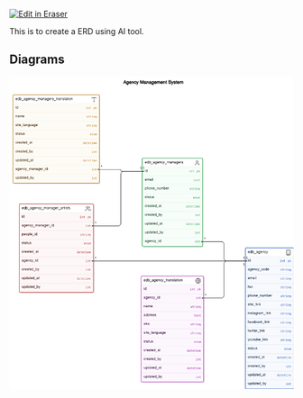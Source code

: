 <p><a target="_blank" href="https://app.eraser.io/workspace/uFDqUm1RSpHS0Jahm0FI" id="edit-in-eraser-github-link"><img alt="Edit in Eraser" src="https://firebasestorage.googleapis.com/v0/b/second-petal-295822.appspot.com/o/images%2Fgithub%2FOpen%20in%20Eraser.svg?alt=media&amp;token=968381c8-a7e7-472a-8ed6-4a6626da5501"></a></p>

This is to create a ERD using AI tool.


<!-- eraser-additional-content -->
## Diagrams
<!-- eraser-additional-files -->
<a href="/README-Agency Management System-1.eraserdiagram" data-element-id="feksP_U3DoQGIV86-j_iC"><img src="/.eraser/uFDqUm1RSpHS0Jahm0FI___kqVEipG3vWa25zrYNsF3MzLHV9o1___---diagram----673204d7f6db1ef19e35a0e9e548eb18-Agency-Management-System.png" alt="" data-element-id="feksP_U3DoQGIV86-j_iC" /></a>
<!-- end-eraser-additional-files -->
<!-- end-eraser-additional-content -->
<!--- Eraser file: https://app.eraser.io/workspace/uFDqUm1RSpHS0Jahm0FI --->